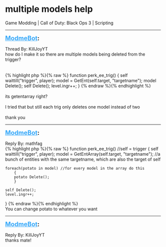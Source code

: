 # multiple models help
Game Modding | Call of Duty: Black Ops 3 | Scripting

---
<strong style="font-size: 1.4em;"><span style="text-decoration: underline;text-decoration-color: #34a7f9;"><span style="color:#34a7f9;">ModmeBot</span></span>:</strong>

<p>Thread By: KillJoyYT<br />how do I make it so there are multiple models being deleted from the trigger?<br /> <br /> <br />{% highlight php %}{% raw %}
function perk_ee_trig()
{
	self waittill("trigger", player);
	model = GetEnt(self.target, "targetname");
	model Delete();
	self Delete();
	level.ingr++;
}
{% endraw %}{% endhighlight %}
 <br /> <br />its getentarray right?<br /> <br />I tried that but still each trig only deletes one model instead of two<br /> <br />thank you</p>

---
<strong style="font-size: 1.4em;"><span style="text-decoration: underline;text-decoration-color: #34a7f9;"><span style="color:#34a7f9;">ModmeBot</span></span>:</strong>

<p>Reply By: mathfag<br />{% highlight php %}{% raw %}
function perk_ee_trig() //self = trigger
{
	self waittill("trigger", player);
	model = GetEntArray(self.target, "targetname"); //a bunch of entities with the same targetname, which are also the target of self
	
	foreach(potato in model) //for every model in the array do this
		{
		potato Delete();
		}

	self Delete();
	level.ingr++;
}
{% endraw %}{% endhighlight %}
 <br />You can change potato to whatever you want</p>

---
<strong style="font-size: 1.4em;"><span style="text-decoration: underline;text-decoration-color: #34a7f9;"><span style="color:#34a7f9;">ModmeBot</span></span>:</strong>

<p>Reply By: KillJoyYT<br />thanks mate!</p>
